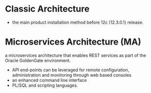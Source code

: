 # Classic Architecture
- the main product installation method before 12c (12.3.0.1) release.

# Microservices Architecture (MA)
a microservices architecture that enables REST services as part of the Oracle GoldenGate environment.
- API end-points can be leveraged for remote configuration, administration and monitoring through web based consoles
- an enhanced command line interface
- PL/SQL and scripting languages.
